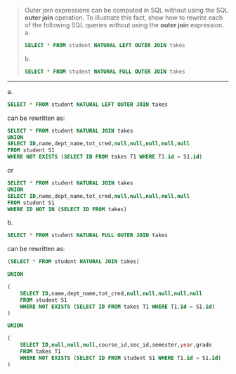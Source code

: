 > Outer join expressions can be computed in SQL without using the SQL **outer join** operation. To illustrate this fact, show how to rewrite each of the following SQL queries without using the **outer join** expression.
> a.
>
> ```sql
> SELECT * FROM student NATURAL LEFT OUTER JOIN takes
> ```
>
> b.
>
> ```sql
> SELECT * FROM student NATURAL FULL OUTER JOIN takes
> ```

---

a.

```sql
SELECT * FROM student NATURAL LEFT OUTER JOIN takes
```

can be rewritten as:

```sql
SELECT * FROM student NATURAL JOIN takes
UNION
SELECT ID,name,dept_name,tot_cred,null,null,null,null,null
FROM student S1 
WHERE NOT EXISTS (SELECT ID FROM takes T1 WHERE T1.id = S1.id)
```

or

```sql
SELECT * FROM student NATURAL JOIN takes
UNION
SELECT ID,name,dept_name,tot_cred,null,null,null,null,null
FROM student S1 
WHERE ID NOT IN (SELECT ID FROM takes)
```

b.

```sql
SELECT * FROM student NATURAL FULL OUTER JOIN takes
```

can be rewritten as:

```sql
(SELECT * FROM student NATURAL JOIN takes)

UNION

(
    SELECT ID,name,dept_name,tot_cred,null,null,null,null,null
    FROM student S1  
    WHERE NOT EXISTS (SELECT ID FROM takes T1 WHERE T1.id = S1.id)
)

UNION 

(
    SELECT ID,null,null,null,course_id,sec_id,semester,year,grade
    FROM takes T1
    WHERE NOT EXISTS (SELECT ID FROM student S1 WHERE T1.id = S1.id)
)
```
